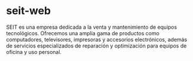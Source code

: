 # seit-web
SEIT es una empresa dedicada a la venta y mantenimiento de equipos tecnológicos. Ofrecemos una amplia gama de productos como computadores, televisores, impresoras y accesorios electrónicos, además de servicios especializados de reparación y optimización para equipos de oficina y uso personal.
